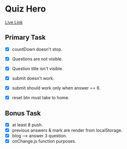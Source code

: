 # Quiz Hero
[Live Link](https://zingy-malasada-16da42.netlify.app/ "Live Link")

## Primary Task
* [x] countDown doesn't stop.
* [x] Questions are not visible.
* [x] Question title isn't visible.
* [x] submit doesn't work.
* [x] submit should work only when answer == 6.
* [x] reset btn must take to home.


## Bonus Task
* [x] at least 8 push.
* [x] previous answers & mark are render from localStorage.
* [x] blog --> answer 3 question.
* [x] onChange.js function purposes.
